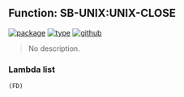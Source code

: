 ## Function: SB-UNIX:UNIX-CLOSE
[![package](https://img.shields.io/badge/Package-SB--UNIX-5f9ea0.svg?style=social&colorA=999999)](../) [![type](https://img.shields.io/badge/Type-Function-5f9ea0.svg?style=social&colorA=999999)](../#function) [![github](https://img.shields.io/badge/GitHub-View_the_source-5f9ea0.svg?style=social&colorA=999999&logo=github)](https://github.com/sbcl/sbcl/blob/master/src/code/unix.lisp/) 

> No description.

### Lambda list
```
(FD)
```
